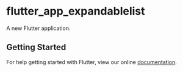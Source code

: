 # flutter_app_expandablelist

A new Flutter application.

## Getting Started

For help getting started with Flutter, view our online
[documentation](https://flutter.io/).

